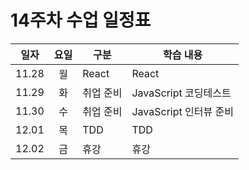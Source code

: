 #  14주차 수업 일정표 

|일자|요일|구분|학습 내용
|---|:--:|----|-----|
|11.28|월|React|React 
|11.29|화|취업 준비|JavaScript 코딩테스트
|11.30|수|취업 준비|JavaScript 인터뷰 준비
|12.01|목|TDD|TDD
|12.02|금|휴강|휴강

